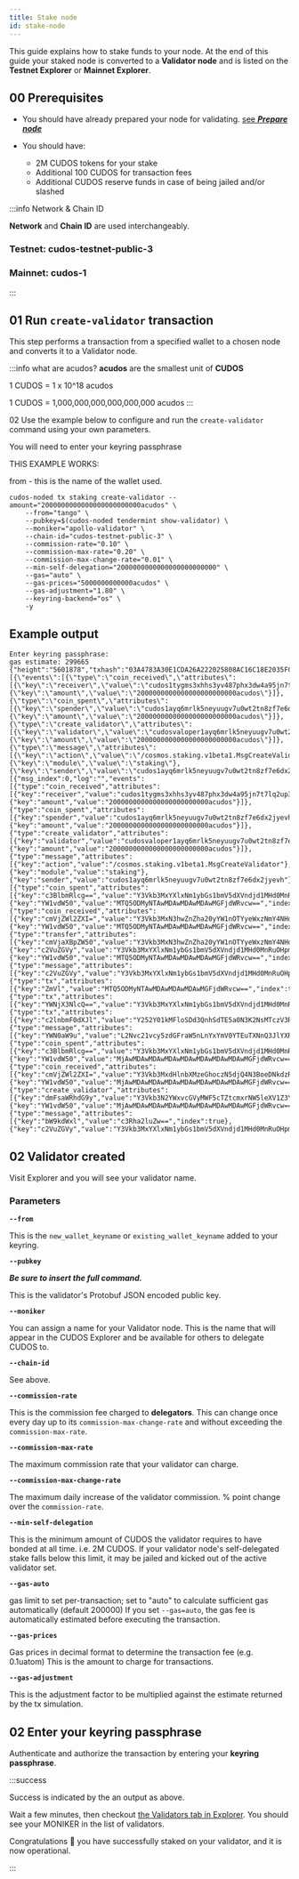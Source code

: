 ```yaml
---
title: Stake node
id: stake-node
---
```


This guide explains how to stake funds to your node. 
At the end of this guide your staked node is converted to a **Validator node** and is listed on the **Testnet Explorer** or **Mainnet Explorer**. 

## 00 Prerequisites

* You should have already prepared your node for validating. [see ***Prepare node***](docs/node/run-node/prepare-node-for-validating)

* You should have:
    + 2M CUDOS tokens for your stake
    + Additional 100 CUDOS for transaction fees
    + Additional CUDOS reserve funds in case of being jailed and/or slashed

:::info Network & Chain ID 

**Network** and **Chain ID** are used interchangeably.

### Testnet: cudos-testnet-public-3
### Mainnet: cudos-1
:::


## 01 Run `create-validator` transaction

This step performs a transaction from a specified wallet to a chosen node and converts it to a Validator node. 

:::info what are acudos?
**acudos** are the smallest unit of **CUDOS**

1 CUDOS = 1 x 10^18 acudos

1 CUDOS = 1,000,000,000,000,000,000 acudos 
:::

02 Use the example below to configure and run the `create-validator` command using your own parameters.

You will need to enter your keyring passphrase 

THIS EXAMPLE WORKS: 

from - this is the name of the wallet used. 

```shell
cudos-noded tx staking create-validator --amount="2000000000000000000000000acudos" \
    --from="tango" \
    --pubkey=$(cudos-noded tendermint show-validator) \
    --moniker="apollo-validator" \
    --chain-id="cudos-testnet-public-3" \
    --commission-rate="0.10" \
    --commission-max-rate="0.20" \
    --commission-max-change-rate="0.01" \
    --min-self-delegation="2000000000000000000000000" \
    --gas="auto" \
    --gas-prices="5000000000000acudos" \
    --gas-adjustment="1.80" \
    --keyring-backend="os" \
    -y
```

## Example output

```shell 
Enter keyring passphrase:
gas estimate: 299665
{"height":"5601878","txhash":"03A4783A30E1CDA26A222025808AC16C18E2035FCF0BD78FA390A4BEF37A1CC0","codespace":"","code":0,"data":"0A2C0A2A2F636F736D6F732E7374616B696E672E763162657461312E4D736743726561746556616C696461746F72","raw_log":"[{\"events\":[{\"type\":\"coin_received\",\"attributes\":[{\"key\":\"receiver\",\"value\":\"cudos1tygms3xhhs3yv487phx3dw4a95jn7t7lq2up3k\"},{\"key\":\"amount\",\"value\":\"2000000000000000000000000acudos\"}]},{\"type\":\"coin_spent\",\"attributes\":[{\"key\":\"spender\",\"value\":\"cudos1ayq6mrlk5neyuugv7u0wt2tn8zf7e6dx2jyevh\"},{\"key\":\"amount\",\"value\":\"2000000000000000000000000acudos\"}]},{\"type\":\"create_validator\",\"attributes\":[{\"key\":\"validator\",\"value\":\"cudosvaloper1ayq6mrlk5neyuugv7u0wt2tn8zf7e6dxhp2cd2\"},{\"key\":\"amount\",\"value\":\"2000000000000000000000000acudos\"}]},{\"type\":\"message\",\"attributes\":[{\"key\":\"action\",\"value\":\"/cosmos.staking.v1beta1.MsgCreateValidator\"},{\"key\":\"module\",\"value\":\"staking\"},{\"key\":\"sender\",\"value\":\"cudos1ayq6mrlk5neyuugv7u0wt2tn8zf7e6dx2jyevh\"}]}]}]","logs":[{"msg_index":0,"log":"","events":[{"type":"coin_received","attributes":[{"key":"receiver","value":"cudos1tygms3xhhs3yv487phx3dw4a95jn7t7lq2up3k"},{"key":"amount","value":"2000000000000000000000000acudos"}]},{"type":"coin_spent","attributes":[{"key":"spender","value":"cudos1ayq6mrlk5neyuugv7u0wt2tn8zf7e6dx2jyevh"},{"key":"amount","value":"2000000000000000000000000acudos"}]},{"type":"create_validator","attributes":[{"key":"validator","value":"cudosvaloper1ayq6mrlk5neyuugv7u0wt2tn8zf7e6dxhp2cd2"},{"key":"amount","value":"2000000000000000000000000acudos"}]},{"type":"message","attributes":[{"key":"action","value":"/cosmos.staking.v1beta1.MsgCreateValidator"},{"key":"module","value":"staking"},{"key":"sender","value":"cudos1ayq6mrlk5neyuugv7u0wt2tn8zf7e6dx2jyevh"}]}]}],"info":"","gas_wanted":"299665","gas_used":"178486","tx":null,"timestamp":"","events":[{"type":"coin_spent","attributes":[{"key":"c3BlbmRlcg==","value":"Y3Vkb3MxYXlxNm1ybGs1bmV5dXVndjd1MHd0MnRuOHpmN2U2ZHgyanlldmg=","index":true},{"key":"YW1vdW50","value":"MTQ5ODMyNTAwMDAwMDAwMDAwMGFjdWRvcw==","index":true}]},{"type":"coin_received","attributes":[{"key":"cmVjZWl2ZXI=","value":"Y3Vkb3MxN3hwZnZha20yYW1nOTYyeWxzNmY4NHoza2VsbDhjNWwzZzJsNGc=","index":true},{"key":"YW1vdW50","value":"MTQ5ODMyNTAwMDAwMDAwMDAwMGFjdWRvcw==","index":true}]},{"type":"transfer","attributes":[{"key":"cmVjaXBpZW50","value":"Y3Vkb3MxN3hwZnZha20yYW1nOTYyeWxzNmY4NHoza2VsbDhjNWwzZzJsNGc=","index":true},{"key":"c2VuZGVy","value":"Y3Vkb3MxYXlxNm1ybGs1bmV5dXVndjd1MHd0MnRuOHpmN2U2ZHgyanlldmg=","index":true},{"key":"YW1vdW50","value":"MTQ5ODMyNTAwMDAwMDAwMDAwMGFjdWRvcw==","index":true}]},{"type":"message","attributes":[{"key":"c2VuZGVy","value":"Y3Vkb3MxYXlxNm1ybGs1bmV5dXVndjd1MHd0MnRuOHpmN2U2ZHgyanlldmg=","index":true}]},{"type":"tx","attributes":[{"key":"ZmVl","value":"MTQ5ODMyNTAwMDAwMDAwMDAwMGFjdWRvcw==","index":true}]},{"type":"tx","attributes":[{"key":"YWNjX3NlcQ==","value":"Y3Vkb3MxYXlxNm1ybGs1bmV5dXVndjd1MHd0MnRuOHpmN2U2ZHgyanlldmgvMA==","index":true}]},{"type":"tx","attributes":[{"key":"c2lnbmF0dXJl","value":"Y252Y01kMFloSDd3QnhSdTE5a0N3K2NsMTczV3RzNUJUclVrTDFHZDl4dDlkQlRrTUFBSFlCNUhtOTlmMkwwM3liSDBmdHNWL1ZlUmFnTTRxT2cxdVE9PQ==","index":true}]},{"type":"message","attributes":[{"key":"YWN0aW9u","value":"L2Nvc21vcy5zdGFraW5nLnYxYmV0YTEuTXNnQ3JlYXRlVmFsaWRhdG9y","index":true}]},{"type":"coin_spent","attributes":[{"key":"c3BlbmRlcg==","value":"Y3Vkb3MxYXlxNm1ybGs1bmV5dXVndjd1MHd0MnRuOHpmN2U2ZHgyanlldmg=","index":true},{"key":"YW1vdW50","value":"MjAwMDAwMDAwMDAwMDAwMDAwMDAwMDAwMGFjdWRvcw==","index":true}]},{"type":"coin_received","attributes":[{"key":"cmVjZWl2ZXI=","value":"Y3Vkb3MxdHlnbXMzeGhoczN5djQ4N3BoeDNkdzRhOTVqbjd0N2xxMnVwM2s=","index":true},{"key":"YW1vdW50","value":"MjAwMDAwMDAwMDAwMDAwMDAwMDAwMDAwMGFjdWRvcw==","index":true}]},{"type":"create_validator","attributes":[{"key":"dmFsaWRhdG9y","value":"Y3Vkb3N2YWxvcGVyMWF5cTZtcmxrNW5leXV1Z3Y3dTB3dDJ0bjh6ZjdlNmR4aHAyY2Qy","index":true},{"key":"YW1vdW50","value":"MjAwMDAwMDAwMDAwMDAwMDAwMDAwMDAwMGFjdWRvcw==","index":true}]},{"type":"message","attributes":[{"key":"bW9kdWxl","value":"c3Rha2luZw==","index":true},{"key":"c2VuZGVy","value":"Y3Vkb3MxYXlxNm1ybGs1bmV5dXVndjd1MHd0MnRuOHpmN2U2ZHgyanlldmg=","index":true}]}]}
```

## 02 Validator created

Visit Explorer and you will see your validator name.



### Parameters

**`--from `**

This is the `new_wallet_keyname` or `existing_wallet_keyname` added to your keyring.

**`--pubkey`** 

***Be sure to insert the full command.***

This is the validator's Protobuf JSON encoded public key. 

**`--moniker`** 

You can assign a name for your Validator node. This is the name that will appear in the CUDOS Explorer and be available for others to delegate CUDOS to.  

**`--chain-id`** 

See above.

**`--commission-rate`** 

This is the commission fee charged to **delegators**. 
This can change once every day up to its `commission-max-change-rate` and without exceeding the `commission-max-rate`.

**`--commission-max-rate`**

The maximum commission rate that your validator can charge.

**`--commission-max-change-rate`**

The maximum daily increase of the validator commission. % point change over the `commission-rate`.

**`--min-self-delegation`**

This is the minimum amount of CUDOS the validator requires to have bonded at all time. i.e. 2M CUDOS. If your validator node's self-delegated stake falls below this limit, it may be jailed and kicked out of the active validator set.

**`--gas-auto`**

gas limit to set per-transaction; set to "auto" to calculate sufficient gas automatically (default 200000)
If you set `--gas=auto`, the gas fee is automatically estimated before executing the transaction.

**`--gas-prices`**

Gas prices in decimal format to determine the transaction fee (e.g. 0.1uatom)
This is the amount to charge for transactions. 

**`--gas-adjustment`**

This is the adjustment factor to be multiplied against the estimate returned by the tx simulation.


## 02 Enter your keyring passphrase

Authenticate and authorize the transaction by entering your **keyring passphrase**.

:::success

Success is indicated by the an output as above. 

Wait a few minutes, then checkout [the Validators tab in Explorer](https://explorer.cudos.org/validators). You should see your MONIKER in the list of validators.

Congratulations 🎉 you have successfully staked on your validator, and it is now operational.

:::

